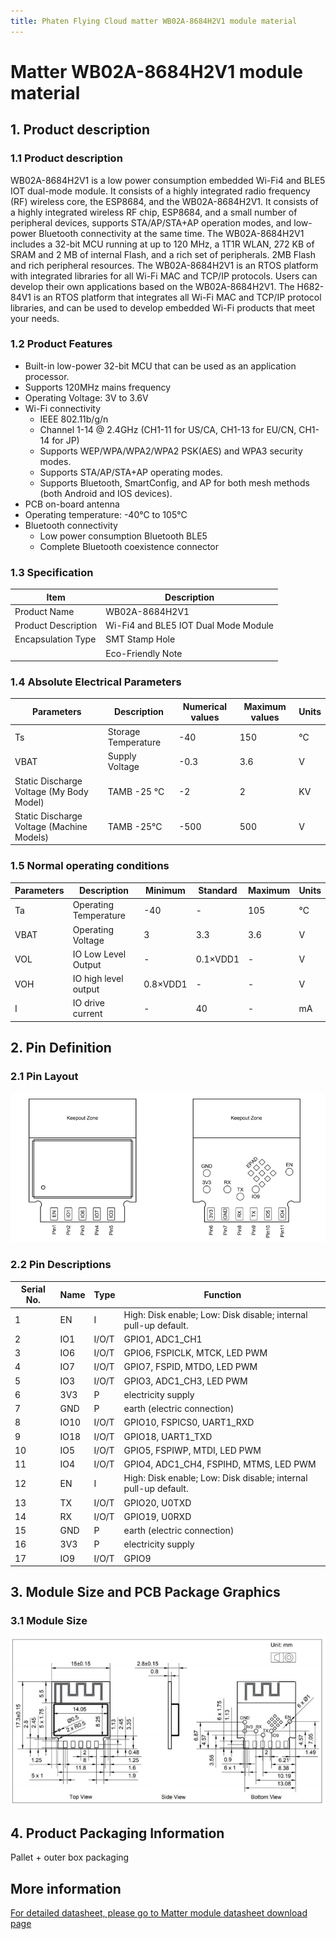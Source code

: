 ```yaml
---
title: Phaten Flying Cloud matter WB02A-8684H2V1 module material
---
```

# Matter WB02A-8684H2V1 module material 

## 1. Product description
### 1.1 Product description
 WB02A-8684H2V1 is a low power consumption embedded Wi-Fi4 and BLE5 IOT dual-mode module. It consists of a highly integrated radio frequency (RF) wireless core, the ESP8684, and the WB02A-8684H2V1.
It consists of a highly integrated wireless RF chip, ESP8684, and a small number of peripheral devices, supports STA/AP/STA+AP operation modes, and low-power Bluetooth connectivity at the same time.
 The WB02A-8684H2V1 includes a 32-bit MCU running at up to 120 MHz, a 1T1R WLAN, 272 KB of SRAM and 2 MB of internal Flash, and a rich set of peripherals.
2MB Flash and rich peripheral resources.
 The WB02A-8684H2V1 is an RTOS platform with integrated libraries for all Wi-Fi MAC and TCP/IP protocols. Users can develop their own applications based on the WB02A-8684H2V1.
The H682-84V1 is an RTOS platform that integrates all Wi-Fi MAC and TCP/IP protocol libraries, and can be used to develop embedded Wi-Fi products that meet your needs.

### 1.2 Product Features

- Built-in low-power 32-bit MCU that can be used as an application processor.
- Supports 120MHz mains frequency
- Operating Voltage: 3V to 3.6V
- Wi-Fi connectivity
    - IEEE 802.11b/g/n
    - Channel 1-14 @ 2.4GHz (CH1-11 for US/CA, CH1-13 for EU/CN, CH1-14 for JP) 
    - Supports WEP/WPA/WPA2/WPA2 PSK(AES) and WPA3 security modes.
    - Supports STA/AP/STA+AP operating modes.
    - Supports Bluetooth, SmartConfig, and AP for both mesh methods (both Android and IOS devices).
- PCB on-board antenna
- Operating temperature: -40°C to 105°C
- Bluetooth connectivity
    - Low power consumption Bluetooth BLE5
    - Complete Bluetooth coexistence connector

### 1.3 Specification

| Item | Description |
| --- | --- |
| Product Name | WB02A-8684H2V1 |
| Product Description | Wi-Fi4 and BLE5 IOT Dual Mode Module |
| Encapsulation Type | SMT Stamp Hole |
| | Eco-Friendly Note | All hardware components are fully compliant with EU RoHS |


### 1.4 Absolute Electrical Parameters

| Parameters | Description | Numerical values | Maximum values | Units |
| --- | --- | --- | --- | --- | 
| Ts | Storage Temperature | -40 | 150 | ℃ |
| VBAT | Supply Voltage | -0.3 | 3.6 | V |
| Static Discharge Voltage (My Body Model) | TAMB -25 °C | -2 | 2 | KV |
| Static Discharge Voltage (Machine Models) | TAMB -25°C | -500 | 500 | V |


### 1.5 Normal operating conditions

| Parameters | Description | Minimum | Standard | Maximum | Units | 
| --- | --- | --- | --- | --- | --- |
| Ta | Operating Temperature | -40 | - | 105 | ℃ | VBAT | Operating Voltage | 3 | 3.3 | 3.6 | V |
| VBAT | Operating Voltage | 3 | 3.3 | 3.6 | V |
| VOL | IO Low Level Output | - | 0.1×VDD1 | - | V |
| VOH | IO high level output | 0.8×VDD1 | - | - | V |
| I | IO drive current | - | 40 | - | mA |

<!-- ## 2、射频参数
### 2.1 Wi-Fi射频性能

Wi-Fi基本射频性能

| 产品特性 | 产品描述 |
| --- | --- |
| ⽆线标准 | IEEE 802.11 b/g/n |
| ⼯作频率 | 2.400 GHz ~ 2.4835 GHz (2.4 GHz ISM Band) |
| 调制⽅法 | DSSS,DBPSK, DQPSK, CCK and OFDM (BPSK/QPSK/16-QAM/ 64-QAM) |
| Wi-Fi通道 | Channel 1-14@2.4GHz(CH1-11 for US/CA, CH1-13 for EU/CN, CH1-14 for JP) |
| 天线类型 | PCB板载天线 |

Wi-Fi发射性能

| TX | 最⼩值 | 典型值 | 最⼤值模式 | 单位 |
| --- | --- | --- | --- | --- |
| 802.11b@1Mbps EVM≤-21dB | - | 21 | - | dBm |
| 802.11b@11Mbps EVM≤-21dB | - | 21 | - | dBm |
| 802.11g@54Mbps EVM≤-25dB | - | 19 | - | dBm |
| 802.11g@6Mbps EVM≤-5dB | - | 21 | - | dBm |
| 802.11n@HT20 MCS0 EVM≤-5dB | - | 20 | - | dBm |
| 频偏误差 | -12 | - | 12 | ppm |

Wi-F接收性能

| | RX | 典型值 | 单位 |
| --- | --- | --- |
| 802.11b@11Mbps PER≤10% | -90 | dBm |
| 802.11n@HT20 MCS7 PER≤10% | -74 | dBm |
| 802.11g@54Mbps PER≤10% | -77 | dBm |

### 2.2 蓝⽛技术指标

蓝⽛基本规格

| 产品特性 | 产品描述 |
|---------|---------|
| 蓝⽛规格 | BLE5    |
| ⼯作频率 | 2.402~2.480GHz |

蓝⽛发射性能

| TX | 最⼩值 | 典型值 | 最⼤值 | 单位 |
|----|-------|-------|-------|-----|
| 发射功率 | -24 | - | 21 | dBm |
| 连接速率 | - | 1 | - | Mbps |
| 连接速率 | - | 1 | - | Mbps |

蓝⽛接收性能

| RX | 典型值 | 单位 |
|----|--------|-----|
| 灵敏度 @ PER≤1% | ≤-85 | dBm | -->

<!-- ## 3、天线信息
### 3.1 天线类型

PCB板载天线

### 3.2 天线设计注意事项
 当Wi-Fi模组上使⽤PCB 板载天线时，为确保Wi-Fi 性能的最优化，建议模组天线部分和其他⾦属件距
离⾄少在15mm 以上。⽤⼾PCB 板在天线区域勿⾛线甚⾄覆铜，以免影响天线性能。

![](/assets/images/matter/板载天线.png) -->

## 2. Pin Definition
### 2.1 Pin Layout

![](/assets/images/matter/8684-03管脚.png)

### 2.2 Pin Descriptions

| Serial No. | Name | Type | Function |
| ---- | ---- | ---- | ---- |
| 1 | EN | I | High: Disk enable; Low: Disk disable; internal pull-up default. |
| 2 | IO1 | I/O/T | GPIO1, ADC1_CH1 |
| 3 | IO6 | I/O/T | GPIO6, FSPICLK, MTCK, LED PWM |
| 4 | IO7 | I/O/T | GPIO7, FSPID, MTDO, LED PWM |
| 5 | IO3 | I/O/T | GPIO3, ADC1_CH3, LED PWM |
| 6 | 3V3 | P | electricity supply |
| 7 | GND | P | earth (electric connection) |
| 8 | IO10 | I/O/T | GPIO10, FSPICS0, UART1_RXD |
| 9 | IO18 | I/O/T | GPIO18, UART1_TXD |
| 10 | IO5 | I/O/T | GPIO5, FSPIWP, MTDI, LED PWM |
| 11 | IO4 | I/O/T | GPIO4, ADC1_CH4, FSPIHD, MTMS, LED PWM |
| 12 | EN | I | High: Disk enable; Low: Disk disable; internal pull-up default. |
| 13 | TX | I/O/T | GPIO20, U0TXD |
| 14 | RX | I/O/T | GPIO19, U0RXD |
| 15 | GND | P | earth (electric connection) |
| 16 | 3V3 | P | electricity supply |
| 17 | IO9 | I/O/T | GPIO9 |

## 3. Module Size and PCB Package Graphics
### 3.1 Module Size

![](/assets/images/matter/8684-03尺寸.png)

## 4. Product Packaging Information

Pallet + outer box packaging

## More information

[For detailed datasheet, please go to Matter module datasheet download page](../../download/matter/socket1_5_datasheet.md)